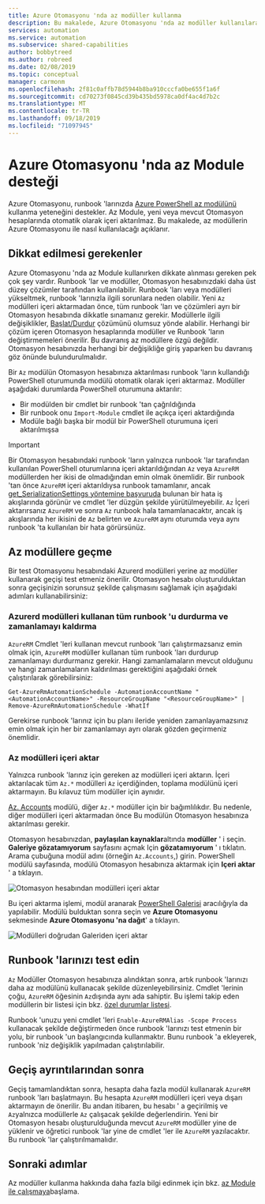 ```yaml
---
title: Azure Otomasyonu 'nda az modüller kullanma
description: Bu makalede, Azure Otomasyonu 'nda az modüller kullanılarak bilgiler sağlanmaktadır
services: automation
ms.service: automation
ms.subservice: shared-capabilities
author: bobbytreed
ms.author: robreed
ms.date: 02/08/2019
ms.topic: conceptual
manager: carmonm
ms.openlocfilehash: 2f81c0affb78d5944b8ba910cccfa0be655f1a6f
ms.sourcegitcommit: cd70273f0845cd39b435bd5978ca0df4ac4d7b2c
ms.translationtype: MT
ms.contentlocale: tr-TR
ms.lasthandoff: 09/18/2019
ms.locfileid: "71097945"
---
```

# <a name="az-module-support-in-azure-automation"></a>Azure Otomasyonu 'nda az Module desteği

Azure Otomasyonu, runbook 'larınızda [Azure PowerShell az modülünü](/powershell/azure/new-azureps-module-az?view=azps-1.1.0) kullanma yeteneğini destekler. Az Module, yeni veya mevcut Otomasyon hesaplarında otomatik olarak içeri aktarılmaz. Bu makalede, az modüllerin Azure Otomasyonu ile nasıl kullanılacağı açıklanır.

## <a name="considerations"></a>Dikkat edilmesi gerekenler

Azure Otomasyonu 'nda az Module kullanırken dikkate alınması gereken pek çok şey vardır. Runbook 'lar ve modüller, Otomasyon hesabınızdaki daha üst düzey çözümler tarafından kullanılabilir. Runbook 'ları veya modülleri yükseltmek, runbook 'larınızla ilgili sorunlara neden olabilir. Yeni `Az` modülleri içeri aktarmadan önce, tüm runbook 'ları ve çözümleri ayrı bir Otomasyon hesabında dikkatle sınamanız gerekir. Modüllerle ilgili değişiklikler, [Başlat/Durdur](automation-solution-vm-management.md) çözümünü olumsuz yönde alabilir. Herhangi bir çözüm içeren Otomasyon hesaplarında modüller ve Runbook 'ların değiştirmemeleri önerilir. Bu davranış az modüllere özgü değildir. Otomasyon hesabınızda herhangi bir değişikliğe giriş yaparken bu davranış göz önünde bulundurulmalıdır.

Bir `Az` modülün Otomasyon hesabınıza aktarılması runbook 'ların kullandığı PowerShell oturumunda modülü otomatik olarak içeri aktarmaz. Modüller aşağıdaki durumlarda PowerShell oturumuna aktarılır:

* Bir modülden bir cmdlet bir runbook 'tan çağrıldığında
* Bir runbook onu `Import-Module` cmdlet ile açıkça içeri aktardığında
* Modüle bağlı başka bir modül bir PowerShell oturumuna içeri aktarılmışsa

> [!IMPORTANT]
> Bir Otomasyon hesabındaki runbook 'ların yalnızca runbook 'lar tarafından kullanılan PowerShell oturumlarına içeri aktarıldığından `Az` veya `AzureRM` modüllerden her ikisi de olmadığından emin olmak önemlidir. Bir runbook 'tan önce `AzureRM` içeri aktarıldıysa runbook tamamlanır, ancak [get_SerializationSettings yöntemine başvuruda](troubleshoot/runbooks.md#get-serializationsettings) bulunan bir hata iş akışlarında görünür ve cmdlet 'ler düzgün şekilde yürütülmeyebilir. `Az` İçeri aktarırsanız `AzureRM` ve sonra `Az` runbook hala tamamlanacaktır, ancak iş akışlarında her ikisini de `Az` belirten ve `AzureRM` aynı oturumda veya aynı runbook 'ta kullanılan bir hata görürsünüz.

## <a name="migrating-to-az-modules"></a>Az modüllere geçme

Bir test Otomasyonu hesabındaki Azurerd modülleri yerine az modüller kullanarak geçişi test etmeniz önerilir. Otomasyon hesabı oluşturulduktan sonra geçişinizin sorunsuz şekilde çalışmasını sağlamak için aşağıdaki adımları kullanabilirsiniz:

### <a name="stop-and-unschedule-all-runbook-that-uses-azurerm-modules"></a>Azurerd modülleri kullanan tüm runbook 'u durdurma ve zamanlamayı kaldırma

`AzureRM` Cmdlet 'leri kullanan mevcut runbook 'ları çalıştırmazsanız emin olmak için, `AzureRM` modüller kullanan tüm runbook 'ları durdurup zamanlamayı durdurmanız gerekir. Hangi zamanlamaların mevcut olduğunu ve hangi zamanlamaların kaldırılması gerektiğini aşağıdaki örnek çalıştırılarak görebilirsiniz:

  ```powershell-interactive
  Get-AzureRmAutomationSchedule -AutomationAccountName "<AutomationAccountName>" -ResourceGroupName "<ResourceGroupName>" | Remove-AzureRmAutomationSchedule -WhatIf
  ```

Gerekirse runbook 'larınız için bu planı ileride yeniden zamanlayamazsınız emin olmak için her bir zamanlamayı ayrı olarak gözden geçirmeniz önemlidir.

### <a name="import-the-az-modules"></a>Az modülleri içeri aktar

Yalnızca runbook 'larınız için gereken az modülleri içeri aktarın. İçeri aktarılacak tüm `Az.*` modülleri `Az` içerdiğinden, toplama modülünü içeri aktarmayın. Bu kılavuz tüm modüller için aynıdır.

[Az. Accounts](https://www.powershellgallery.com/packages/Az.Accounts/1.1.0) modülü, diğer `Az.*` modüller için bir bağımlılıkdır. Bu nedenle, diğer modülleri içeri aktarmadan önce Bu modülün Otomasyon hesabınıza aktarılması gerekir.

Otomasyon hesabınızdan, **paylaşılan kaynaklar**altında **modüller** ' i seçin. **Galeriye gözatamıyorum** sayfasını açmak Için **gözatamıyorum** ' ı tıklatın.  Arama çubuğuna modül adını (örneğin `Az.Accounts`,) girin. PowerShell modülü sayfasında, modülü Otomasyon hesabınıza aktarmak için **Içeri aktar** ' a tıklayın.

![Otomasyon hesabından modülleri içeri aktar](media/az-modules/import-module.png)

Bu içeri aktarma işlemi, modül aranarak [PowerShell Galerisi](https://www.powershellgallery.com) aracılığıyla da yapılabilir. Modülü bulduktan sonra seçin ve **Azure Otomasyonu** sekmesinde **Azure Otomasyonu 'na dağıt**' a tıklayın.

![Modülleri doğrudan Galeriden içeri aktar](media/az-modules/import-gallery.png)

## <a name="test-your-runbooks"></a>Runbook 'larınızı test edin

`Az` Modüller Otomasyon hesabınıza alındıktan sonra, artık runbook 'larınızı daha az modülünü kullanacak şekilde düzenleyebilirsiniz. Cmdlet 'lerinin çoğu, `AzureRM` öğesinin `Az`dışında aynı ada sahiptir. Bu işlemi takip eden modüllerin bir listesi için bkz. [özel durumlar listesi](/powershell/azure/migrate-from-azurerm-to-az#update-cmdlets-modules-and-parameters).

Runbook 'unuzu yeni cmdlet 'leri `Enable-AzureRMAlias -Scope Process` kullanacak şekilde değiştirmeden önce runbook 'larınızı test etmenin bir yolu, bir runbook 'un başlangıcında kullanmaktır. Bunu runbook 'a ekleyerek, runbook 'niz değişiklik yapılmadan çalıştırılabilir.

## <a name="after-migration-details"></a>Geçiş ayrıntılarından sonra

Geçiş tamamlandıktan sonra, hesapta daha fazla modül kullanarak `AzureRM` runbook 'ları başlatmayın. Bu hesapta `AzureRM` modülleri içeri veya dışarı aktarmayın de önerilir. Bu andan itibaren, bu hesabı ' a geçirilmiş ve `Az`yalnızca modüllerle `Az` çalışacak şekilde değerlendirin. Yeni bir Otomasyon hesabı oluşturulduğunda mevcut `AzureRM` modüller yine de yüklenir ve öğretici runbook 'lar yine de cmdlet 'ler ile `AzureRM` yazılacaktır. Bu runbook 'lar çalıştırılmamalıdır.

## <a name="next-steps"></a>Sonraki adımlar

Az modüller kullanma hakkında daha fazla bilgi edinmek için bkz. [az Module ile çalışmaya](/powershell/azure/get-started-azureps?view=azps-1.1.0)başlama.
